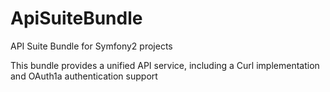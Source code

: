 ApiSuiteBundle
==============

API Suite Bundle for Symfony2 projects

This bundle provides a unified API service, including a Curl implementation and OAuth1a authentication support
